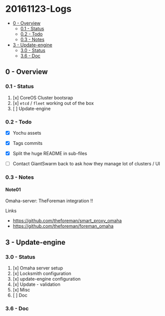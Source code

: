 # 20161123-Logs

<!-- MarkdownTOC -->

- [0 - Overview](#0---overview)
  - [0.1 - Status](#01---status)
  - [0.2 - Todo](#02---todo)
  - [0.3 - Notes](#03---notes)
- [3 - Update-engine](#3---update-engine)
  - [3.0 - Status](#30---status)
  - [3.6 - Doc](#36---doc)

<!-- /MarkdownTOC -->




## 0 - Overview

### 0.1 - Status

1. [x] CoreOS Cluster bootsrap
2. [x] `etcd` / `fleet` working out of the box
3. [ ] Update-engine



### 0.2 - Todo

- [x] Yochu assets
- [x] Tags commits
- [x] Split the huge README in sub-files
- [ ] Contact GiantSwarm back to ask how they manage lot of clusters / UI



### 0.3 - Notes

#### Note01

Omaha-server: TheForeman integration !!

Links
- https://github.com/theforeman/smart_proxy_omaha
- https://github.com/theforeman/foreman_omaha





## 3 - Update-engine

### 3.0 - Status

1. [x] Omaha server setup
2. [x] Locksmith configuration
3. [x] update-engine configuration
4. [x] Update - validation
5. [x] Misc
6. [ ] Doc



### 3.6 - Doc






